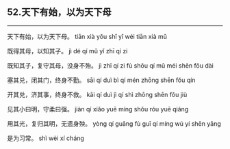 ## 52.天下有始，以为天下母
---


<ruby><rbc><rb> 天下有始，以为天下母。 </rb></rbc>
  <rtc><rt>tiān xià yǒu shǐ yǐ wéi tiān xià mǔ</rt></rtc>
</ruby>

<ruby><rbc><rb> 既得其母，以知其子。 </rb></rbc>
  <rtc><rt>jì dé qí mǔ yǐ zhī qí zi</rt></rtc>
</ruby>

<ruby><rbc><rb> 既知其子，复守其母，没身不殆。 </rb></rbc>
  <rtc><rt>jì zhī qí zi fù shǒu qí mǔ méi shēn fǒu dài</rt></rtc>
</ruby>

<ruby><rbc><rb> 塞其兑，闭其门，终身不勤。 </rb></rbc>
  <rtc><rt>sāi qí duì bì qí mén zhōng shēn fǒu qín</rt></rtc>
</ruby>

<ruby><rbc><rb> 开其兑，济其事，终身不救。 </rb></rbc>
  <rtc><rt>kāi qí duì jì qí shì zhōng shēn fǒu jiù</rt></rtc>
</ruby>

<ruby><rbc><rb> 见其小曰明，守柔曰强。 </rb></rbc>
  <rtc><rt>jiàn qí xiǎo yuē míng shǒu róu yuē qiáng</rt></rtc>
</ruby>

<ruby><rbc><rb> 用其光，复归其明，无遗身殃。 </rb></rbc>
  <rtc><rt>yòng qí guāng fù guī qí míng wú yí shēn yāng</rt></rtc>
</ruby>

<ruby><rbc><rb> 是为习常。 </rb></rbc>
  <rtc><rt>shì wèi xí cháng</rt></rtc>
</ruby>

<ruby><rbc><rb>   </rb></rbc>
  <rtc><rt> </rt></rtc>
</ruby>

